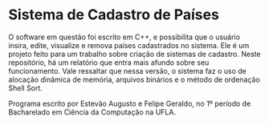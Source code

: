 # Sistema de Cadastro de Países

  O software em questão foi escrito em C++, e possibilita que o usuário insira, edite, visualize e remova países cadastrados no sistema. Ele é um projeto feito para um trabalho sobre criação de sistemas de cadastro. Neste repositório, há um relatório que entra mais afundo sobre seu funcionamento. Vale ressaltar que nessa versão, o sistema faz o uso de alocação dinâmica de memória, arquivos binários e o método de ordenação Shell Sort.

Programa escrito por Estevão Augusto e Felipe Geraldo, no 1º período de Bacharelado em Ciência da Computação na UFLA.
